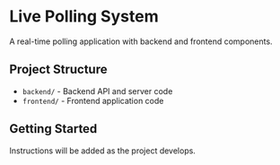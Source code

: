 # Live Polling System

A real-time polling application with backend and frontend components.

## Project Structure

- `backend/` - Backend API and server code
- `frontend/` - Frontend application code

## Getting Started

Instructions will be added as the project develops.
